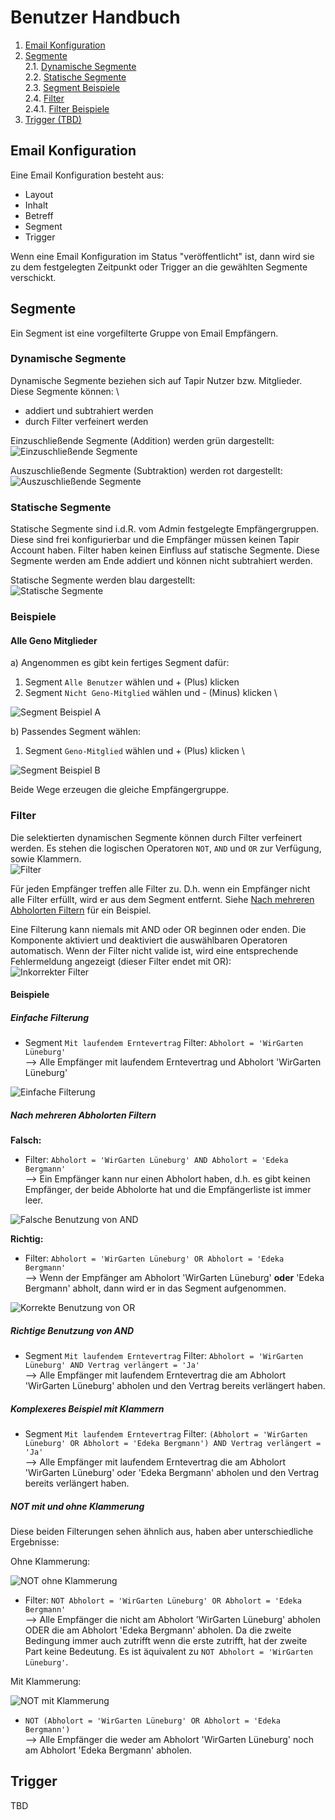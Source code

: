 # Benutzer Handbuch

1. [Email Konfiguration](#email-konfiguration)
2. [Segmente](#segmente) \
   2.1. [Dynamische Segmente](#dynamische-segmente) \
   2.2. [Statische Segmente](#statische-segmente) \
   2.3. [Segment Beispiele](#beispiele) \
   2.4. [Filter](#filter) \
   2.4.1. [Filter Beispiele](#beispiele-1)
3. [Trigger (TBD)](#trigger)

## Email Konfiguration

Eine Email Konfiguration besteht aus:

- Layout
- Inhalt
- Betreff
- Segment
- Trigger

Wenn eine Email Konfiguration im Status "veröffentlicht" ist, dann wird sie zu dem festgelegten Zeitpunkt oder Trigger an die gewählten Segmente verschickt.

## Segmente

Ein Segment ist eine vorgefilterte Gruppe von Email Empfängern.

### Dynamische Segmente

Dynamische Segmente beziehen sich auf Tapir Nutzer bzw. Mitglieder. \
Diese Segmente können: \

- addiert und subtrahiert werden
- durch Filter verfeinert werden

Einzuschließende Segmente (Addition) werden grün dargestellt: \
![Einzuschließende Segmente](images/user_guide/add_segments.png)

Auszuschließende Segmente (Subtraktion) werden rot dargestellt: \
![Auszuschließende Segmente](images/user_guide/remove_segments.png)

### Statische Segmente

Statische Segmente sind i.d.R. vom Admin festgelegte Empfängergruppen. Diese sind frei konfigurierbar und die Empfänger müssen keinen Tapir Account haben.
Filter haben keinen Einfluss auf statische Segmente. Diese Segmente werden am Ende addiert und können nicht subtrahiert werden.

Statische Segmente werden blau dargestellt: \
![Statische Segmente](images/user_guide/static_segments.png)

### Beispiele

#### Alle Geno Mitglieder

a) Angenommen es gibt kein fertiges Segment dafür:

1. Segment `Alle Benutzer` wählen und + (Plus) klicken
2. Segment `Nicht Geno-Mitglied` wählen und - (Minus) klicken \

![Segment Beispiel A](images/user_guide/segment_example_a.png)

b) Passendes Segment wählen:

1. Segment `Geno-Mitglied` wählen und + (Plus) klicken \

![Segment Beispiel B](images/user_guide/segment_example_b.png)

Beide Wege erzeugen die gleiche Empfängergruppe.

### Filter

Die selektierten dynamischen Segmente können durch Filter verfeinert werden.
Es stehen die logischen Operatoren `NOT`, `AND` und `OR` zur Verfügung, sowie Klammern.\
![Filter](images/user_guide/filters.png)

Für jeden Empfänger treffen alle Filter zu. D.h. wenn ein Empfänger nicht alle Filter erfüllt, wird er aus dem Segment entfernt.
Siehe [Nach mehreren Abholorten Filtern](#nach-mehreren-abholorten-filtern) für ein Beispiel.

Eine Filterung kann niemals mit AND oder OR beginnen oder enden. Die Komponente aktiviert und deaktiviert die auswählbaren Operatoren automatisch.
Wenn der Filter nicht valide ist, wird eine entsprechende Fehlermeldung angezeigt (dieser Filter endet mit OR): \
![Inkorrekter Filter](images/user_guide/filters_invalid.png)

#### Beispiele

##### Einfache Filterung

- Segment `Mit laufendem Erntevertrag` Filter: `Abholort = 'WirGarten Lüneburg'` \
  --> Alle Empfänger mit laufendem Erntevertrag und Abholort 'WirGarten Lüneburg'

![Einfache Filterung](images/user_guide/filters_basic_example.png)

##### Nach mehreren Abholorten Filtern

**Falsch:**

- Filter: `Abholort = 'WirGarten Lüneburg' AND Abholort = 'Edeka Bergmann'` \
  --> Ein Empfänger kann nur einen Abholort haben, d.h. es gibt keinen Empfänger, der beide Abholorte hat und die Empfängerliste ist immer leer.

![Falsche Benutzung von AND](images/user_guide/wrong_AND_filter_example.png)

**Richtig:**

- Filter: `Abholort = 'WirGarten Lüneburg' OR Abholort = 'Edeka Bergmann'` \
  --> Wenn der Empfänger am Abholort 'WirGarten Lüneburg' **oder** 'Edeka Bergmann' abholt, dann wird er in das Segment aufgenommen.

![Korrekte Benutzung von OR](images/user_guide/correct_OR_filter_example.png)

##### Richtige Benutzung von AND

- Segment `Mit laufendem Erntevertrag` Filter: `Abholort = 'WirGarten Lüneburg' AND Vertrag verlängert = 'Ja'` \
  --> Alle Empfänger mit laufendem Erntevertrag die am Abholort 'WirGarten Lüneburg' abholen und den Vertrag bereits verlängert haben.

##### Komplexeres Beispiel mit Klammern

- Segment `Mit laufendem Erntevertrag` Filter: `(Abholort = 'WirGarten Lüneburg' OR Abholort = 'Edeka Bergmann') AND Vertrag verlängert = 'Ja'` \
  --> Alle Empfänger mit laufendem Erntevertrag die am Abholort 'WirGarten Lüneburg' oder 'Edeka Bergmann' abholen und den Vertrag bereits verlängert haben.

##### NOT mit und ohne Klammerung

Diese beiden Filterungen sehen ähnlich aus, haben aber unterschiedliche Ergebnisse:

Ohne Klammerung:

![NOT ohne Klammerung](images/user_guide/filter_without_brackets.png)

- Filter: `NOT Abholort = 'WirGarten Lüneburg' OR Abholort = 'Edeka Bergmann'` \
  --> Alle Empfänger die nicht am Abholort 'WirGarten Lüneburg' abholen ODER die am Abholort 'Edeka Bergmann' abholen.
  Da die zweite Bedingung immer auch zutrifft wenn die erste zutrifft, hat der zweite Part keine Bedeutung. Es ist äquivalent zu `NOT Abholort = 'WirGarten Lüneburg'`.

Mit Klammerung:

![NOT mit Klammerung](images/user_guide/filter_with_brackets.png)

- `NOT (Abholort = 'WirGarten Lüneburg' OR Abholort = 'Edeka Bergmann')` \
  --> Alle Empfänger die weder am Abholort 'WirGarten Lüneburg' noch am Abholort 'Edeka Bergmann' abholen.

## Trigger

TBD
